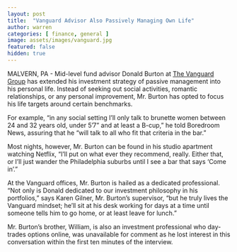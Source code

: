 ```yaml
---
layout: post
title:  "Vanguard Advisor Also Passively Managing Own Life"
author: warren
categories: [ finance, general ]
image: assets/images/vanguard.jpg
featured: false
hidden: true
---
```


MALVERN, PA - Mid-level fund advisor Donald Burton at [The Vanguard Group](https://www.bloomberg.com/research/stocks/private/snapshot.asp?privcapId=417222) has extended his investment strategy of passive management into his personal life. Instead of seeking out social activities, romantic relationships, or any personal improvement, Mr. Burton has opted to focus his life targets around certain benchmarks.

For example, “in any social setting I’ll only talk to brunette women between 24 and 32 years old, under 5’7” and at least a B-cup,” he told Boredroom News, assuring that he “will talk to all who fit that criteria in the bar.”

Most nights, however, Mr. Burton can be found in his studio apartment watching Netflix, “I’ll put on what ever they recommend, really. Either that, or I’ll just wander the Philadelphia suburbs until I see a bar that says ‘Come in’.”

At the Vanguard offices, Mr. Burton is hailed as a dedicated professional. “Not only is Donald dedicated to our investment philosophy in his portfolios,” says Karen Gilner, Mr. Burton’s supervisor, “but he truly lives the Vanguard mindset; he’ll sit at his desk working for days at a time until someone tells him to go home, or at least leave for lunch.”

Mr. Burton’s brother, William, is also an investment professional who day-trades options online, was unavailable for comment as he lost interest in this conversation within the first ten minutes of the interview.
